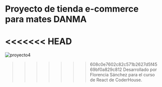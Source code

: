 # Proyecto de tienda e-commerce para mates DANMA

<<<<<<< HEAD
=======

![proyecto4](https://user-images.githubusercontent.com/107645651/188774738-f9d3a848-b965-422d-acf4-bb9e562a9909.gif)

>>>>>>> 608c0e7602c82c571b2627d5f4569bf0a829c812
Desarrollado por Florencia Sánchez para el curso de React de CoderHouse.


